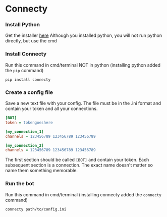 # Connecty

### Install Python
Get the installer [here](https://www.python.org/downloads/)
Although you installed python, you will not run python directly, but use the cmd

### Install Connecty
Run this command in cmd/terminal NOT in python (installing python added the `pip` command)
```
pip install connecty
```

### Create a config file
Save a new text file with your config.
The file must be in the .ini format and contain your token and all your connections.
 ```ini
[BOT]
token = tokengoeshere

[my_connection_1]
channels = 123456789 123456789 123456789

[my_connection_2]
channels = 123456789 123456789 123456789
```
The first section should be called `[BOT]` and contain your token.
Each subsequent section is a connection.
The exact name doesn't matter so name them something memorable.

### Run the bot
Run this command in cmd/terminal (installing connecty added the `connecty` command)
 ```
connecty path/to/config.ini
 ```

